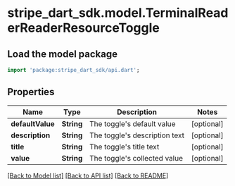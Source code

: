 # stripe_dart_sdk.model.TerminalReaderReaderResourceToggle

## Load the model package
```dart
import 'package:stripe_dart_sdk/api.dart';
```

## Properties
Name | Type | Description | Notes
------------ | ------------- | ------------- | -------------
**defaultValue** | **String** | The toggle's default value | [optional] 
**description** | **String** | The toggle's description text | [optional] 
**title** | **String** | The toggle's title text | [optional] 
**value** | **String** | The toggle's collected value | [optional] 

[[Back to Model list]](../README.md#documentation-for-models) [[Back to API list]](../README.md#documentation-for-api-endpoints) [[Back to README]](../README.md)


